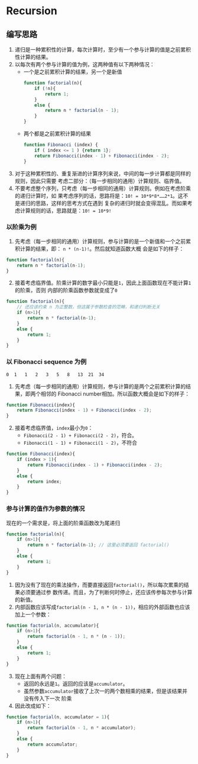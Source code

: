 # Recursion


## 编写思路
1. 递归是一种累积性的计算，每次计算时，至少有一个参与计算的值是之前累积性计算的结果。
2. 以每次有两个参与计算的值为例，这两种值有以下两种情况：
    * 一个是之前累积计算的结果，另一个是新值
        ```js
        function factorial(n){
            if (!n){
                return 1;
            }
            else {
                return n * factorial(n - 1);
            }
        }
        ```
    * 两个都是之前累积计算的结果
        ```js
        function Fibonacci (index) {
            if ( index <= 1 ) {return 1};
            return Fibonacci(index - 1) + Fibonacci(index - 2);
        }
        ```
3. 对于这种累积性的、重复渐进的计算序列来说，中间的每一步计算都是同样的规则，因此只需要
考虑二部分：（每一步相同的通用）计算规则、临界值。
4. 不要考虑整个序列，只考虑（每一步相同的通用）计算规则。例如在考虑阶乘的递归计算时，如
果考虑序列的话，思路将是：`10! = 10*9*8*……2*1`。这不是递归的思路，这样的思考方式在遇到
复杂的递归时就会变得混乱。而如果考虑计算规则的话，思路就是：`10! = 10*9!`

### 以阶乘为例
1. 先考虑（每一步相同的通用）计算规则，参与计算的是一个新值和一个之前累积计算的结果，即：
`n * (n-1)!`。然后就知道函数大概
会是如下的样子：
```js
function factorial(n){
    return n * factorial(n-1);
}
```
2. 接着考虑临界值。阶乘计算的数字最小只能是`1`，因此上面函数现在不能计算`1`的阶乘，否则
内部的阶乘函数参数就变成了`0`
```js
function factorial(n){
    // 还应该约束 n 为正整数，但这属于参数检查的范畴，和递归判断无关
    if (n>1){
        return n * factorial(n-1);
    }
    else {
        return 1;
    }
}
```

### 以 Fibonacci sequence 为例
`0	1	1	2	3	5	8	13	21	34`
1. 先考虑（每一步相同的通用）计算规则，参与计算的是两个之前累积计算的结果，即两个相邻的
Fibonacci number相加。所以函数大概会是如下的样子：
```js
function Fibonacci(index){
    return Fibonacci(index - 1) + Fibonacci(index - 2);
}
```
2. 接着考虑临界值，`index`最小为`0`：
    * `Fibonacci(2 - 1) + Fibonacci(2 - 2)`，符合。
    * `Fibonacci(1 - 1) + Fibonacci(1 - 2)`，不符合
```js
function Fibonacci(index){
    if (index > 1){
        return Fibonacci(index - 1) + Fibonacci(index - 2);
    }
    else {
        return index;
    }
}
```

### 参与计算的值作为参数的情况
现在的一个需求是，将上面的阶乘函数改为尾递归
```js
function factorial(n){
    if (n>1){
        return n * factorial(n-1); // 这里必须要返回 factorial()
    }
    else {
        return 1;
    }
}
```
1. 因为没有了现在的乘法操作，而要直接返回`factorial()`，所以每次累乘的结果必须要通过参
数传递。而且，为了判断何时停止，还应该传参每次参与计算的新值。  
2. 内部函数应该写成`factorial(n - 1, n * (n - 1))`，相应的外部函数也应该加上一个参数：
```js
function factorial(n, accumulator){
    if (n>1){
        return factorial(n - 1, n * (n - 1));
    }
    else {
        return 1;
    }
}
```
3. 现在上面有两个问题：
    * 返回的永远是`1`。返回的应该是`accumulator`。
    * 虽然参数`accumulator`接收了上次一的两个数相乘的结果，但是该结果并没有传入下一次
        阶乘
4. 因此改成如下：
```js
function factorial(n, accumulator = 1){
    if (n>1){
        return factorial(n - 1, n * accumulator);
    }
    else {
        return accumulator;
    }
}
```
